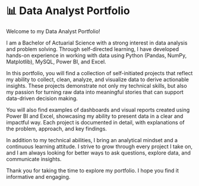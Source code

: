 # 📊 Data Analyst Portfolio

Welcome to my Data Analyst Portfolio!

I am a Bachelor of Actuarial Science with a strong interest in data analysis and problem solving. Through self-directed learning, I have developed hands-on experience in working with data using Python (Pandas, NumPy, Matplotlib), MySQL, Power BI, and Excel.

In this portfolio, you will find a collection of self-initiated projects that reflect my ability to collect, clean, analyze, and visualize data to derive actionable insights. These projects demonstrate not only my technical skills, but also my passion for turning raw data into meaningful stories that can support data-driven decision making.

You will also find examples of dashboards and visual reports created using Power BI and Excel, showcasing my ability to present data in a clear and impactful way. Each project is documented in detail, with explanations of the problem, approach, and key findings.

In addition to my technical abilities, I bring an analytical mindset and a continuous learning attitude. I strive to grow through every project I take on, and I am always looking for better ways to ask questions, explore data, and communicate insights.

Thank you for taking the time to explore my portfolio. I hope you find it informative and engaging.
